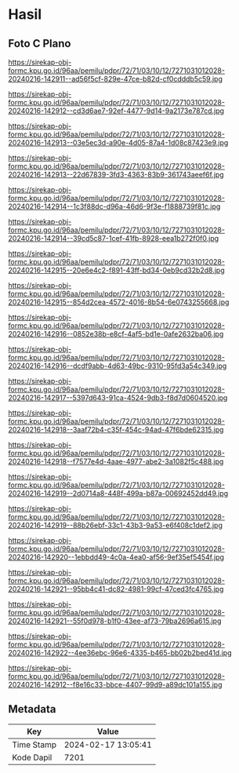 # Hasil

## Foto C Plano

https://sirekap-obj-formc.kpu.go.id/96aa/pemilu/pdpr/72/71/03/10/12/7271031012028-20240216-142911--ad56f5cf-829e-47ce-b82d-cf0cdddb5c59.jpg

https://sirekap-obj-formc.kpu.go.id/96aa/pemilu/pdpr/72/71/03/10/12/7271031012028-20240216-142912--cd3d6ae7-92ef-4477-9d14-9a2173e787cd.jpg

https://sirekap-obj-formc.kpu.go.id/96aa/pemilu/pdpr/72/71/03/10/12/7271031012028-20240216-142913--03e5ec3d-a90e-4d05-87a4-1d08c87423e9.jpg

https://sirekap-obj-formc.kpu.go.id/96aa/pemilu/pdpr/72/71/03/10/12/7271031012028-20240216-142913--22d67839-3fd3-4363-83b9-361743aeef6f.jpg

https://sirekap-obj-formc.kpu.go.id/96aa/pemilu/pdpr/72/71/03/10/12/7271031012028-20240216-142914--1c3f88dc-d96a-46d6-9f3e-f1888739f81c.jpg

https://sirekap-obj-formc.kpu.go.id/96aa/pemilu/pdpr/72/71/03/10/12/7271031012028-20240216-142914--39cd5c87-1cef-41fb-8928-eea1b272f0f0.jpg

https://sirekap-obj-formc.kpu.go.id/96aa/pemilu/pdpr/72/71/03/10/12/7271031012028-20240216-142915--20e6e4c2-f891-43ff-bd34-0eb9cd32b2d8.jpg

https://sirekap-obj-formc.kpu.go.id/96aa/pemilu/pdpr/72/71/03/10/12/7271031012028-20240216-142915--854d2cea-4572-4016-8b54-6e0743255668.jpg

https://sirekap-obj-formc.kpu.go.id/96aa/pemilu/pdpr/72/71/03/10/12/7271031012028-20240216-142916--0852e38b-e8cf-4af5-bd1e-0afe2632ba06.jpg

https://sirekap-obj-formc.kpu.go.id/96aa/pemilu/pdpr/72/71/03/10/12/7271031012028-20240216-142916--dcdf9abb-4d63-49bc-9310-95fd3a54c349.jpg

https://sirekap-obj-formc.kpu.go.id/96aa/pemilu/pdpr/72/71/03/10/12/7271031012028-20240216-142917--5397d643-91ca-4524-9db3-f8d7d0604520.jpg

https://sirekap-obj-formc.kpu.go.id/96aa/pemilu/pdpr/72/71/03/10/12/7271031012028-20240216-142918--3aaf72b4-c35f-454c-94ad-47f6bde62315.jpg

https://sirekap-obj-formc.kpu.go.id/96aa/pemilu/pdpr/72/71/03/10/12/7271031012028-20240216-142918--f7577e4d-4aae-4977-abe2-3a1082f5c488.jpg

https://sirekap-obj-formc.kpu.go.id/96aa/pemilu/pdpr/72/71/03/10/12/7271031012028-20240216-142919--2d0714a8-448f-499a-b87a-00692452dd49.jpg

https://sirekap-obj-formc.kpu.go.id/96aa/pemilu/pdpr/72/71/03/10/12/7271031012028-20240216-142919--88b26ebf-33c1-43b3-9a53-e6f408c1def2.jpg

https://sirekap-obj-formc.kpu.go.id/96aa/pemilu/pdpr/72/71/03/10/12/7271031012028-20240216-142920--1ebbdd49-4c0a-4ea0-af56-9ef35ef5454f.jpg

https://sirekap-obj-formc.kpu.go.id/96aa/pemilu/pdpr/72/71/03/10/12/7271031012028-20240216-142921--95bb4c41-dc82-4981-99cf-47ced3fc4765.jpg

https://sirekap-obj-formc.kpu.go.id/96aa/pemilu/pdpr/72/71/03/10/12/7271031012028-20240216-142921--55f0d978-b1f0-43ee-af73-79ba2696a615.jpg

https://sirekap-obj-formc.kpu.go.id/96aa/pemilu/pdpr/72/71/03/10/12/7271031012028-20240216-142922--4ee36ebc-96e6-4335-b465-bb02b2bed41d.jpg

https://sirekap-obj-formc.kpu.go.id/96aa/pemilu/pdpr/72/71/03/10/12/7271031012028-20240216-142912--f8e16c33-bbce-4407-99d9-a89dc101a155.jpg


## Metadata

| Key        | Value               |
| ---------- | ------------------- |
| Time Stamp | 2024-02-17 13:05:41 |
| Kode Dapil | 7201                |



